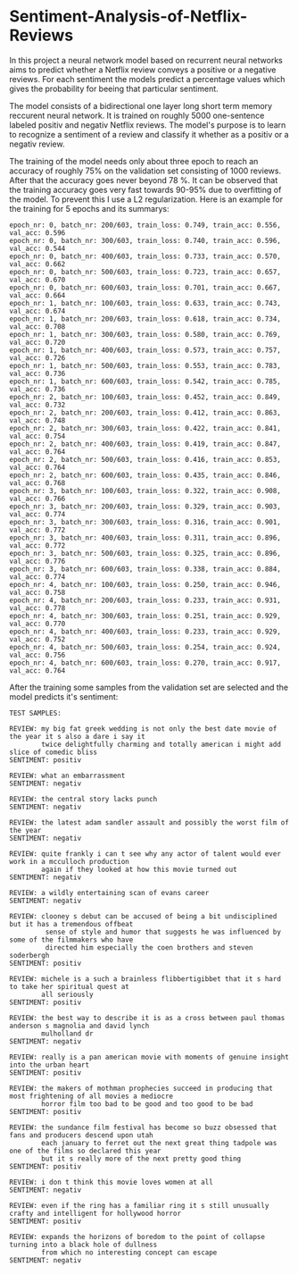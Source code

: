 # Sentiment-Analysis-of-Netflix-Reviews

In this project a neural network model based on recurrent neural networks aims to predict whether a Netflix review conveys a positive or a negative reviews. For each sentiment the models predict a percentage values which gives the probability for beeing that particular sentiment.



The model consists of a bidirectional one layer long short term memory reccurent neural network. It is trained on roughly 5000 one-sentence labeled positiv and negativ Netflix reviews. The model's purpose is to learn to recognize a sentiment of a review and classify it whether as a positiv or a negativ review. 

The training of the model needs only about three epoch to reach an accuracy of roughly 75% on the validation set consisting of 1000 reviews. After that the accuracy goes never beyond 78 %. It can be observed that the training accuracy goes very fast towards 90-95% due to overfitting of the model. To prevent this I use a L2 regularization.
Here is an example for the training for 5 epochs and its summarys: 

    epoch_nr: 0, batch_nr: 200/603, train_loss: 0.749, train_acc: 0.556, val_acc: 0.596 
    epoch_nr: 0, batch_nr: 300/603, train_loss: 0.740, train_acc: 0.596, val_acc: 0.544 
    epoch_nr: 0, batch_nr: 400/603, train_loss: 0.733, train_acc: 0.570, val_acc: 0.662 
    epoch_nr: 0, batch_nr: 500/603, train_loss: 0.723, train_acc: 0.657, val_acc: 0.670 
    epoch_nr: 0, batch_nr: 600/603, train_loss: 0.701, train_acc: 0.667, val_acc: 0.664 
    epoch_nr: 1, batch_nr: 100/603, train_loss: 0.633, train_acc: 0.743, val_acc: 0.674 
    epoch_nr: 1, batch_nr: 200/603, train_loss: 0.618, train_acc: 0.734, val_acc: 0.708 
    epoch_nr: 1, batch_nr: 300/603, train_loss: 0.580, train_acc: 0.769, val_acc: 0.720 
    epoch_nr: 1, batch_nr: 400/603, train_loss: 0.573, train_acc: 0.757, val_acc: 0.726 
    epoch_nr: 1, batch_nr: 500/603, train_loss: 0.553, train_acc: 0.783, val_acc: 0.736 
    epoch_nr: 1, batch_nr: 600/603, train_loss: 0.542, train_acc: 0.785, val_acc: 0.736 
    epoch_nr: 2, batch_nr: 100/603, train_loss: 0.452, train_acc: 0.849, val_acc: 0.732 
    epoch_nr: 2, batch_nr: 200/603, train_loss: 0.412, train_acc: 0.863, val_acc: 0.748 
    epoch_nr: 2, batch_nr: 300/603, train_loss: 0.422, train_acc: 0.841, val_acc: 0.754 
    epoch_nr: 2, batch_nr: 400/603, train_loss: 0.419, train_acc: 0.847, val_acc: 0.764 
    epoch_nr: 2, batch_nr: 500/603, train_loss: 0.416, train_acc: 0.853, val_acc: 0.764 
    epoch_nr: 2, batch_nr: 600/603, train_loss: 0.435, train_acc: 0.846, val_acc: 0.768 
    epoch_nr: 3, batch_nr: 100/603, train_loss: 0.322, train_acc: 0.908, val_acc: 0.766 
    epoch_nr: 3, batch_nr: 200/603, train_loss: 0.329, train_acc: 0.903, val_acc: 0.774 
    epoch_nr: 3, batch_nr: 300/603, train_loss: 0.316, train_acc: 0.901, val_acc: 0.772 
    epoch_nr: 3, batch_nr: 400/603, train_loss: 0.311, train_acc: 0.896, val_acc: 0.772 
    epoch_nr: 3, batch_nr: 500/603, train_loss: 0.325, train_acc: 0.896, val_acc: 0.776 
    epoch_nr: 3, batch_nr: 600/603, train_loss: 0.338, train_acc: 0.884, val_acc: 0.774 
    epoch_nr: 4, batch_nr: 100/603, train_loss: 0.250, train_acc: 0.946, val_acc: 0.758 
    epoch_nr: 4, batch_nr: 200/603, train_loss: 0.233, train_acc: 0.931, val_acc: 0.778 
    epoch_nr: 4, batch_nr: 300/603, train_loss: 0.251, train_acc: 0.929, val_acc: 0.770 
    epoch_nr: 4, batch_nr: 400/603, train_loss: 0.233, train_acc: 0.929, val_acc: 0.752 
    epoch_nr: 4, batch_nr: 500/603, train_loss: 0.254, train_acc: 0.924, val_acc: 0.756 
    epoch_nr: 4, batch_nr: 600/603, train_loss: 0.270, train_acc: 0.917, val_acc: 0.764 


After the training some samples from the validation set are selected and the model predicts it's sentiment:

    TEST SAMPLES: 

    REVIEW: my big fat greek wedding is not only the best date movie of the year it s also a dare i say it 
            twice delightfully charming and totally american i might add slice of comedic bliss              
    SENTIMENT: positiv 

    REVIEW: what an embarrassment                                               
    SENTIMENT: negativ 

    REVIEW: the central story lacks punch                                             
    SENTIMENT: negativ 

    REVIEW: the latest adam sandler assault and possibly the worst film of the year                                     
    SENTIMENT: negativ 

    REVIEW: quite frankly i can t see why any actor of talent would ever work in a mcculloch production 
            again if they looked at how this movie turned out                      
    SENTIMENT: negativ 

    REVIEW: a wildly entertaining scan of evans career                                           
    SENTIMENT: negativ 

    REVIEW: clooney s debut can be accused of being a bit undisciplined but it has a tremendous offbeat 
             sense of style and humor that suggests he was influenced by some of the filmmakers who have
             directed him especially the coen brothers and steven soderbergh      
    SENTIMENT: positiv 

    REVIEW: michele is a such a brainless flibbertigibbet that it s hard to take her spiritual quest at 
            all seriously                       
    SENTIMENT: positiv 

    REVIEW: the best way to describe it is as a cross between paul thomas anderson s magnolia and david lynch  
            mulholland dr               
    SENTIMENT: negativ 

    REVIEW: really is a pan american movie with moments of genuine insight into the urban heart                                   
    SENTIMENT: positiv 

    REVIEW: the makers of mothman prophecies succeed in producing that most frightening of all movies a mediocre
            horror film too bad to be good and too good to be bad                     
    SENTIMENT: positiv 

    REVIEW: the sundance film festival has become so buzz obsessed that fans and producers descend upon utah 
            each january to ferret out the next great thing tadpole was one of the films so declared this year
            but it s really more of the next pretty good thing    
    SENTIMENT: positiv 

    REVIEW: i don t think this movie loves women at all                                        
    SENTIMENT: negativ 

    REVIEW: even if the ring has a familiar ring it s still unusually crafty and intelligent for hollywood horror   
    SENTIMENT: positiv 

    REVIEW: expands the horizons of boredom to the point of collapse turning into a black hole of dullness 
            from which no interesting concept can escape                          
    SENTIMENT: negativ 

